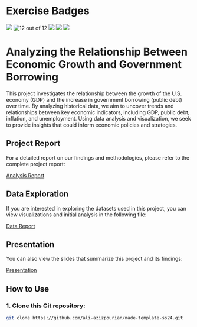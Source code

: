 # Exercise Badges

![](https://byob.yarr.is/ali-azizpourian/made-template-ss24/score_ex1) ![12 out of 12](https://byob.yarr.is/ali-azizpourian/made-template-ss24/score_ex2) ![](https://byob.yarr.is/ali-azizpourian/made-template-ss24/score_ex3) ![](https://byob.yarr.is/ali-azizpourian/made-template-ss24/score_ex4) ![](https://byob.yarr.is/ali-azizpourian/made-template-ss24/score_ex5)

# Analyzing the Relationship Between Economic Growth and Government Borrowing

This project investigates the relationship between the growth of the U.S. economy (GDP) and the increase in government borrowing (public debt) over time. By analyzing historical data, we aim to uncover trends and relationships between key economic indicators, including GDP, public debt, inflation, and unemployment. Using data analysis and visualization, we seek to provide insights that could inform economic policies and strategies.

## Project Report

For a detailed report on our findings and methodologies, please refer to the complete project report:

[Analysis Report](./project/data-report.pdf)

## Data Exploration

If you are interested in exploring the datasets used in this project, you can view visualizations and initial analysis in the following file:

[Data Report](./project/data-report.pdf)

## Presentation

You can also view the slides that summarize this project and its findings:

[Presentation](./project/slides.pdf)

## How to Use

### 1. Clone this Git repository:
```bash
git clone https://github.com/ali-azizpourian/made-template-ss24.git
